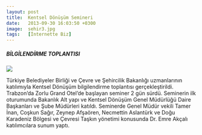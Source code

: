 ```yaml
---
layout: post
title:  Kentsel Dönüşüm Semineri
date:   2013-09-30 16:03:50 +0300
image:  sehir3.jpg
tags:   [İnternette Biz]
---
```

##### BİLGİLENDİRME TOPLANTISI

![]({{site.baseurl}}/img/hb3.jpg)

Türkiye Belediyeler Birliği ve Çevre ve Şehircilik Bakanlığı uzmanlarının katılımıyla Kentsel Dönüşüm bilgilendirme toplantısı gerçekleştirildi. Trabzon’da Zorlu Grand Otel’de başlayan seminer 2 gün sürdü. Seminerin ilk oturumunda Bakanlık Alt yapı ve Kentsel Dönüşüm Genel Müdürlüğü Daire Başkanları ve Şube Müdürleri katıldı. Seminerde Genel Müdür vekili Tamer İnan, Coşkun Sağır, Zeynep Afşaören, Necmettin Aslantürk ve Doğu Karadeniz Bölgesi ve Çevresi Taşkın yönetimi konusunda Dr. Emre Akçalı katılımcılara sunum yaptı.
